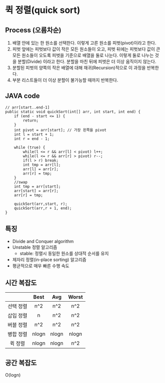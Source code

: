 # 퀵 정렬(quick sort)

## Process (오름차순)
1. 배열 안에 있는 한 원소를 선택한다. 이렇게 고른 원소를 피벗(pivot)이라고 한다.
2. 피벗 앞에는 피벗보다 값이 작은 모든 원소들이 오고, 피벗 뒤에는 피벗보다 값이 큰 모든 원소들이 오도록 피벗을 기준으로 배열을 둘로 나눈다. 이렇게 둘로 나누는 것을 분할(Divide) 이라고 한다. 분할을 마친 뒤에 피벗은 더 이상 움직이지 않는다.
3. 분할된 피벗의 양쪽의 작은 배열에 대해 재귀(Recursion)적으로 이 과정을 반복한다.
4. 부분 리스트들이 더 이상 분할이 불가능할 때까지 반복한다.

## JAVA code
```
// arr[start..end-1]
public static void quickSort(int[] arr, int start, int end) {
    if (end - start <= 1) {
        return;
    }
    int pivot = arr[start]; // 가장 왼쪽을 pivot
    int l = start + 1;
    int r = end - 1;

    while (true) {
        while(l <= r && arr[l] < pivot) l++;
        while(l <= r && arr[r] > pivot) r--;
        if(l > r) break;
        int tmp = arr[l];
        arr[l] = arr[r];
        arr[r] = tmp;
    }
    //swap
    int tmp = arr[start];
    arr[start] = arr[r];
    arr[r] = tmp;

    quickSort(arr,start, r);
    quickSort(arr,r + 1, end);
}
```

## 특징
- Divide and Conquer algorithm
- Unstable 정렬 알고리즘
    - stable: 정렬시 동일한 원소를 상대적 순서를 유지
- 제자리 정렬(in-place sorting) 알고리즘
- 평균적으로 매우 빠른 수행 속도

## 시간 복잡도
||Best|Avg|Worst|
|:---:|:---:|:---:|:---:|
|선택 정렬|n^2|n^2|n^2|
|삽입 정렬|n|n^2|n^2|
|버블 정렬|n^2|n^2|n^2|
|병합 정렬|nlogn|nlogn|nlogn|
|퀵 정렬|nlogn|nlogn|n^2|

## 공간 복잡도
O(logn)
